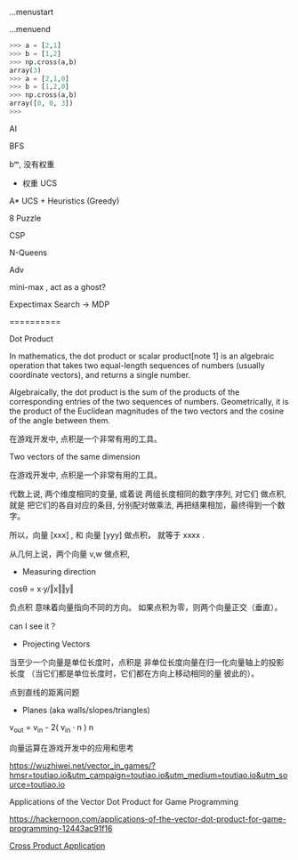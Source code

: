 ...menustart


...menuend


```python
>>> a = [2,1]
>>> b = [1,2]
>>> np.cross(a,b)
array(3)
>>> a = [2,1,0]
>>> b = [1,2,0]
>>> np.cross(a,b)
array([0, 0, 3])
>>>
```

AI

BFS 

bᵐ, 没有权重


+ 权重 UCS

A*  UCS +  Heuristics (Greedy)


8 Puzzle



CSP

N-Queens


Adv

mini-max , act as a ghost? 

Expectimax Search -> MDP


==========

Dot Product

In mathematics, the dot product or scalar product[note 1] is an algebraic operation that takes two equal-length sequences of numbers (usually coordinate vectors), and returns a single number.

Algebraically, the dot product is the sum of the products of the corresponding entries of the two sequences of numbers. Geometrically, it is the product of the Euclidean magnitudes of the two vectors and the cosine of the angle between them.


在游戏开发中, 点积是一个非常有用的工具。

Two vectors of the same dimension 


在游戏开发中, 点积是一个非常有用的工具。

代数上说,  两个维度相同的变量, 或着说  两组长度相同的数字序列, 对它们 做点积, 就是 把它们的各自对应的条目, 分别配对做乘法, 再把结果相加，最终得到一个数字。  


所以，向量 [xxx] , 和 向量 [yyy] 做点积， 就等于 xxxx .


从几何上说，两个向量 v,w 做点积, 





- Measuring direction

cosθ = x·y/‖x‖‖y‖

负点积 意味着向量指向不同的方向。
如果点积为零，则两个向量正交（垂直）。

can I see it？


- Projecting Vectors

当至少一个向量是单位长度时，点积是 非单位长度向量在归一化向量轴上的投影长度
（当它们都是单位长度时，它们都在方向上移动相同的量 彼此的）。

点到直线的距离问题


- Planes (aka walls/slopes/triangles)

v<sub>out</sub> = v<sub>in</sub> - 2( v<sub>in</sub> · n ) n




向量运算在游戏开发中的应用和思考

https://wuzhiwei.net/vector_in_games/?hmsr=toutiao.io&utm_campaign=toutiao.io&utm_medium=toutiao.io&utm_source=toutiao.io

Applications of the Vector Dot Product for Game Programming

https://hackernoon.com/applications-of-the-vector-dot-product-for-game-programming-12443ac91f16




[Cross Product Application](https://amirazmi.net/cross-products-in-game-development-and-their-use-cases/)





